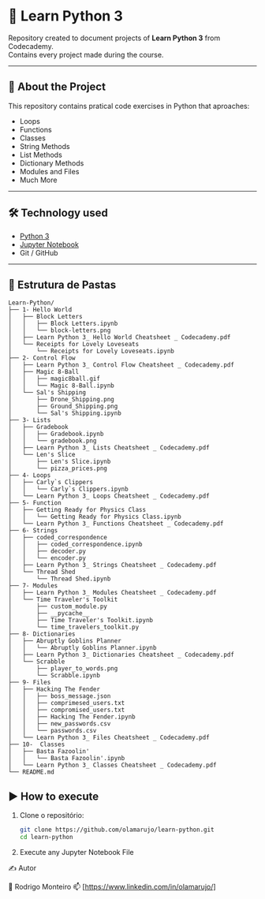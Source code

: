 # 📘 Learn Python 3

Repository created to document projects of **Learn Python 3** from Codecademy.  
Contains every project made during the course.

---

## 🚀 About the Project

This repository contains pratical code exercises in Python that aproaches:

- Loops
- Functions
- Classes
- String Methods
- List Methods
- Dictionary Methods
- Modules and Files
- Much More

---

## 🛠️ Technology used

- [Python 3](https://www.python.org/)
- [Jupyter Notebook](https://jupyter.org/)
- Git / GitHub

---

## 📂 Estrutura de Pastas
```
Learn-Python/
├── 1- Hello World
│   ├── Block Letters
│   │   ├── Block Letters.ipynb
│   │   └── block-letters.png
│   ├── Learn Python 3_ Hello World Cheatsheet _ Codecademy.pdf
│   └── Receipts for Lovely Loveseats
│       └── Receipts for Lovely Loveseats.ipynb
├── 2- Control Flow
│   ├── Learn Python 3_ Control Flow Cheatsheet _ Codecademy.pdf
│   ├── Magic 8-Ball
│   │   ├── magic8ball.gif
│   │   └── Magic 8-Ball.ipynb
│   └── Sal's Shipping
│       ├── Drone_Shipping.png
│       ├── Ground_Shipping.png
│       └── Sal's Shipping.ipynb
├── 3- Lists
│   ├── Gradebook
│   │   ├── Gradebook.ipynb
│   │   └── gradebook.png
│   ├── Learn Python 3_ Lists Cheatsheet _ Codecademy.pdf
│   └── Len's Slice
│       ├── Len's Slice.ipynb
│       └── pizza_prices.png
├── 4- Loops
│   ├── Carly`s Clippers
│   │   └── Carly`s Clippers.ipynb
│   └── Learn Python 3_ Loops Cheatsheet _ Codecademy.pdf
├── 5- Function
│   ├── Getting Ready for Physics Class
│   │   └── Getting Ready for Physics Class.ipynb
│   └── Learn Python 3_ Functions Cheatsheet _ Codecademy.pdf
├── 6- Strings
│   ├── coded_correspondence
│   │   ├── coded_correspondence.ipynb
│   │   ├── decoder.py
│   │   └── encoder.py
│   ├── Learn Python 3_ Strings Cheatsheet _ Codecademy.pdf
│   └── Thread Shed
│       └── Thread Shed.ipynb
├── 7- Modules
│   ├── Learn Python 3_ Modules Cheatsheet _ Codecademy.pdf
│   └── Time Traveler's Toolkit
│       ├── custom_module.py
│       ├── __pycache__
│       ├── Time Traveler's Toolkit.ipynb
│       └── time_travelers_toolkit.py
├── 8- Dictionaries
│   ├── Abruptly Goblins Planner
│   │   └── Abruptly Goblins Planner.ipynb
│   ├── Learn Python 3_ Dictionaries Cheatsheet _ Codecademy.pdf
│   └── Scrabble
│       ├── player_to_words.png
│       └── Scrabble.ipynb
├── 9- Files
│   ├── Hacking The Fender
│   │   ├── boss_message.json
│   │   ├── comprimesed_users.txt
│   │   ├── compromised_users.txt
│   │   ├── Hacking The Fender.ipynb
│   │   ├── new_passwords.csv
│   │   └── passwords.csv
│   └── Learn Python 3_ Files Cheatsheet _ Codecademy.pdf
├── 10-  Classes
│   ├── Basta Fazoolin'
│   │   └── Basta Fazoolin'.ipynb
│   └── Learn Python 3_ Classes Cheatsheet _ Codecademy.pdf
└── README.md
```

## ▶️ How to execute

1. Clone o repositório:
   ```bash
   git clone https://github.com/olamarujo/learn-python.git
   cd learn-python
   
2. Execute any Jupyter Notebook File

✍️ Autor

👤 Rodrigo Monteiro
📫 [https://www.linkedin.com/in/olamarujo/]
